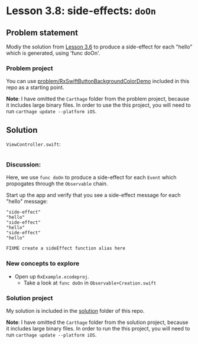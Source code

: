 # Lesson 3.8: side-effects: `doOn`

## Problem statement

Modiy the solution from [Lesson 3.6]() to produce a side-effect for each "hello" which is generated, using 'func doOn'.

### Problem project

You can use [problem/RxSwiftButtonBackgroundColorDemo](problem/RxSwiftButtonBackgroundColorDemo) included in this repo as a starting point.

**Note**: I have omitted the `Carthage` folder from the problem project, because it includes large binary files.  In order to use the this project, you will need to run `carthage update --platform iOS`.

## Solution

`ViewController.swift`:

```swift
```

### Discussion:

Here, we use `func doOn` to produce a side-effect for each `Event` which propogates through the `Observable` chain.

Start up the app and verify that you see a side-effect message for each "hello" message:

```
"side-effect"
"hello"
"side-effect"
"hello"
"side-effect"
"hello"
```

```swift
FIXME create a sideEffect function alias here
```

### New concepts to explore

* Open up `RxExample.xcodeproj`.
  * Take a look at `func doOn` in `Observable+Creation.swift`

### Solution project

My solution is included in the [solution](solution) folder of this repo.

**Note**: I have omitted the `Carthage` folder from the solution project, because it includes large binary files.  In order to run the this project, you will need to run `carthage update --platform iOS`.

